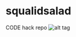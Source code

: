 squalidsalad
============

CODE hack repo
![alt tag](https://raw.github.com/ccarrster/squalidsalad/master/squalid.jpg)
